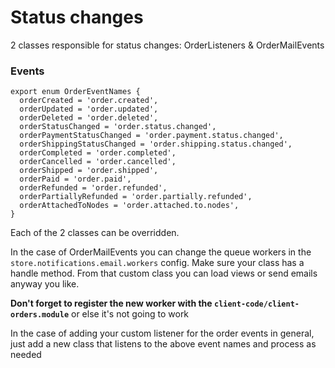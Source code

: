 # Status changes
2 classes responsible for status changes: OrderListeners & OrderMailEvents

### Events

```
export enum OrderEventNames {
  orderCreated = 'order.created',
  orderUpdated = 'order.updated',
  orderDeleted = 'order.deleted',
  orderStatusChanged = 'order.status.changed',
  orderPaymentStatusChanged = 'order.payment.status.changed',
  orderShippingStatusChanged = 'order.shipping.status.changed',
  orderCompleted = 'order.completed',
  orderCancelled = 'order.cancelled',
  orderShipped = 'order.shipped',
  orderPaid = 'order.paid',
  orderRefunded = 'order.refunded',
  orderPartiallyRefunded = 'order.partially.refunded',
  orderAttachedToNodes = 'order.attached.to.nodes',
}
```

Each of the 2 classes can be overridden. 

In the case of OrderMailEvents you can change the queue workers in the `store.notifications.email.workers` config. Make sure your class has a handle method. From that custom class you can load views or send emails anyway you like.

**Don't forget to register the new worker with the `client-code/client-orders.module`** or else it's not going to work

In the case of adding your custom listener for the order events in general, just add a new class that listens to the above event names and process as needed
